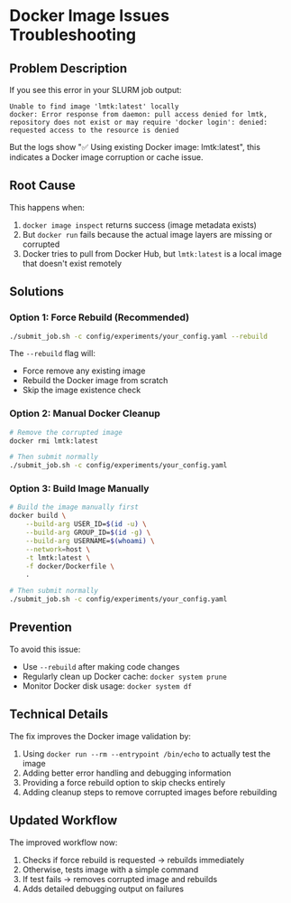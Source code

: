 # Docker Image Issues Troubleshooting

## Problem Description

If you see this error in your SLURM job output:

```
Unable to find image 'lmtk:latest' locally
docker: Error response from daemon: pull access denied for lmtk, repository does not exist or may require 'docker login': denied: requested access to the resource is denied
```

But the logs show "✅ Using existing Docker image: lmtk:latest", this indicates a Docker image corruption or cache issue.

## Root Cause

This happens when:
1. `docker image inspect` returns success (image metadata exists) 
2. But `docker run` fails because the actual image layers are missing or corrupted
3. Docker tries to pull from Docker Hub, but `lmtk:latest` is a local image that doesn't exist remotely

## Solutions

### Option 1: Force Rebuild (Recommended)
```bash
./submit_job.sh -c config/experiments/your_config.yaml --rebuild
```

The `--rebuild` flag will:
- Force remove any existing image
- Rebuild the Docker image from scratch
- Skip the image existence check

### Option 2: Manual Docker Cleanup
```bash
# Remove the corrupted image
docker rmi lmtk:latest

# Then submit normally
./submit_job.sh -c config/experiments/your_config.yaml
```

### Option 3: Build Image Manually
```bash
# Build the image manually first
docker build \
    --build-arg USER_ID=$(id -u) \
    --build-arg GROUP_ID=$(id -g) \
    --build-arg USERNAME=$(whoami) \
    --network=host \
    -t lmtk:latest \
    -f docker/Dockerfile \
    .

# Then submit normally
./submit_job.sh -c config/experiments/your_config.yaml
```

## Prevention

To avoid this issue:
- Use `--rebuild` after making code changes
- Regularly clean up Docker cache: `docker system prune`
- Monitor Docker disk usage: `docker system df`

## Technical Details

The fix improves the Docker image validation by:
1. Using `docker run --rm --entrypoint /bin/echo` to actually test the image
2. Adding better error handling and debugging information
3. Providing a force rebuild option to skip checks entirely
4. Adding cleanup steps to remove corrupted images before rebuilding

## Updated Workflow

The improved workflow now:
1. Checks if force rebuild is requested → rebuilds immediately
2. Otherwise, tests image with a simple command
3. If test fails → removes corrupted image and rebuilds
4. Adds detailed debugging output on failures
